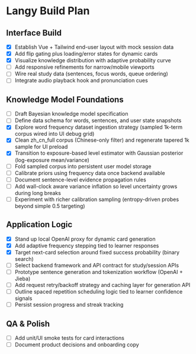 # Langy Build Plan

## Interface Build
- [x] Establish Vue + Tailwind end-user layout with mock session data
- [x] Add flip gating plus loading/error states for dynamic cards
- [x] Visualize knowledge distribution with adaptive probability curve
- [ ] Add responsive refinements for narrow/mobile viewports
- [ ] Wire real study data (sentences, focus words, queue ordering)
- [ ] Integrate audio playback hook and pronunciation cues

## Knowledge Model Foundations
- [ ] Draft Bayesian knowledge model specification
- [ ] Define data schema for words, sentences, and user state snapshots
- [x] Explore word frequency dataset ingestion strategy (sampled 1k-term corpus wired into UI debug grid)
- [x] Clean zh_cn_full corpus (Chinese-only filter) and regenerate tapered 1k sample for UI preload
- [x] Transition to exposure-based level estimator with Gaussian posterior (log-exposure mean/variance)
- [ ] Fold sampled corpus into persistent user model storage
- [ ] Calibrate priors using frequency data once backend available
- [ ] Document sentence-level evidence propagation rules
- [ ] Add wall-clock aware variance inflation so level uncertainty grows during long breaks
- [ ] Experiment with richer calibration sampling (entropy-driven probes beyond simple 0.5 targeting)

## Application Logic
- [x] Stand up local OpenAI proxy for dynamic card generation
- [x] Add adaptive frequency stepping tied to learner responses
- [x] Target next-card selection around fixed success probability (binary search)
- [ ] Select backend framework and API contract for study/session APIs
- [ ] Prototype sentence generation and tokenization workflow (OpenAI + Jieba)
- [ ] Add request retry/backoff strategy and caching layer for generation API
- [ ] Outline spaced repetition scheduling logic tied to learner confidence signals
- [ ] Persist session progress and streak tracking

## QA & Polish
- [ ] Add unit/UI smoke tests for card interactions
- [ ] Document product decisions and onboarding copy

